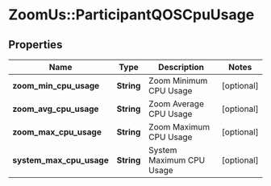 # ZoomUs::ParticipantQOSCpuUsage

## Properties
Name | Type | Description | Notes
------------ | ------------- | ------------- | -------------
**zoom_min_cpu_usage** | **String** | Zoom Minimum CPU Usage | [optional] 
**zoom_avg_cpu_usage** | **String** | Zoom Average CPU Usage | [optional] 
**zoom_max_cpu_usage** | **String** | Zoom Maximum CPU Usage | [optional] 
**system_max_cpu_usage** | **String** | System Maximum CPU Usage | [optional] 


